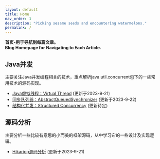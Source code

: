 ```yaml
---
layout: default
title: Home
nav_order: 1
description: "Picking sesame seeds and encountering watermelons."
permalink: /
---
```


**首页-用于导航到每篇文章。  
Blog Homepage for Navigating to Each Article.**

## Java并发  
主要关注Java并发编程相关的技术，重点解析java.util.concurrent包下的一些常用技术的源码实现。  
+ [Java虚拟线程：Virtual Thread](/java/virtualthread) (更新于2023-9-21)  
+ [同步队列器：AbstractQueuedSynchronizer](/java/aqs) (更新于2023-9-22)
+ [结构化并发：Structured Concurrency](/java/structuredConcurrency) (更新待定)
  
## 源码分析  
主要分析一些比较有意思的小而美的框架源码，从中学习它的一些设计及实现逻辑。
+ [Hikaricp源码分析](/note/hikaricp) (更新于2023-9-21)  

